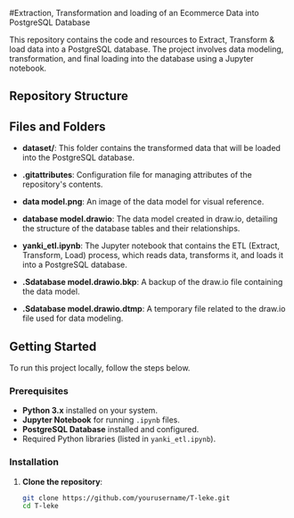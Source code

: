 #Extraction, Transformation and loading of an Ecommerce Data into PostgreSQL Database

This repository contains the code and resources to Extract, Transform & load data into a PostgreSQL database. The project involves data modeling, transformation, and final loading into the database using a Jupyter notebook.

## Repository Structure


## Files and Folders

- **dataset/**: This folder contains the transformed data that will be loaded into the PostgreSQL database.
  
- **.gitattributes**: Configuration file for managing attributes of the repository's contents.

- **data model.png**: An image of the data model for visual reference.
  
- **database model.drawio**: The data model created in draw.io, detailing the structure of the database tables and their relationships.
  
- **yanki_etl.ipynb**: The Jupyter notebook that contains the ETL (Extract, Transform, Load) process, which reads data, transforms it, and loads it into a PostgreSQL database.
  
- **.Sdatabase model.drawio.bkp**: A backup of the draw.io file containing the data model.
  
- **.Sdatabase model.drawio.dtmp**: A temporary file related to the draw.io file used for data modeling.

## Getting Started

To run this project locally, follow the steps below.

### Prerequisites

- **Python 3.x** installed on your system.
- **Jupyter Notebook** for running `.ipynb` files.
- **PostgreSQL Database** installed and configured.
- Required Python libraries (listed in `yanki_etl.ipynb`).

### Installation

1. **Clone the repository**:
   ```bash
   git clone https://github.com/yourusername/T-leke.git
   cd T-leke


